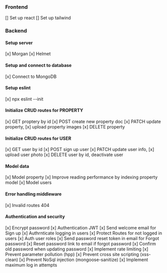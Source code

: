 ### Frontend

[] Set up react
[] Set up tailwind

### Backend

#### Setup server

[x] Morgan
[x] Helmet

#### Setup and connect to database

[x] Connect to MongoDB

#### Setup eslint

[x] npx eslint --init

#### Initialize CRUD routes for PROPERTY

[x] GET proptery by id
[x] POST create new property doc
[x] PATCH update property, [x] upload property images
[x] DELETE property

#### Initialize CRUD routes for USER

[x] GET user by id
[x] POST sign up user
[x] PATCH update user info, [x] upload user photo
[x] DELETE user by id, deactivate user

#### Model data

[x] Model property
[x] Improve reading performance by indexing property model
[x] Model users

#### Error handling middleware

[x] Invalid routes 404

#### Authentication and security

[x] Encrypt password
[x] Authentication JWT
[x] Send welcome email for Sign up
[x] Authrnticate logging in users
[x] Protect Routes for not logged in users
[x] Auth user roles
[x] Send password reset token in email for Forgot password
[x] Reset password link to email if forgot password
[x] Confirm old password when updating password
[x] Implement rate limiting
[x] Prevent parameter pollution (hpp)
[x] Prevent cross site scripting (xss-clean)
[x] Prevent NoSql injection (mongoose-sanitize)
[x] Implement maximum log in attempts

